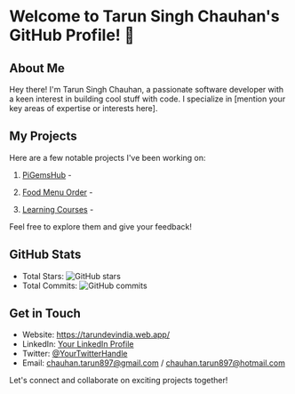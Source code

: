 # Welcome to Tarun Singh Chauhan's GitHub Profile! 👋


## About Me

Hey there! I'm Tarun Singh Chauhan, a passionate software developer with a keen interest in building cool stuff with code. I specialize in [mention your key areas of expertise or interests here].

## My Projects

Here are a few notable projects I've been working on:

1. [PiGemsHub](https://github.com/tarunchauhan97/pigemshub-open) - 

2. [Food Menu Order](https://github.com/tarunchauhan97/food-menu-order-delivery-app) - 

3. [Learning Courses](https://github.com/tarunchauhan97/learning-courses-getx-app) -

Feel free to explore them and give your feedback!

## GitHub Stats

- Total Stars: ![GitHub stars](https://img.shields.io/github/stars/tarunchauhan97?style=social)
- Total Commits: ![GitHub commits](https://img.shields.io/github/commit-activity/m/tarunchauhan97)

## Get in Touch
- Website: https://tarundevindia.web.app/
- LinkedIn: [Your LinkedIn Profile](linkedin.com/in/tarun-singh-chauhan-61021a1b1)
- Twitter: [@YourTwitterHandle](https://twitter.com/chauhan_tarun97)
- Email: chauhan.tarun897@gmail.com / chauhan.tarun897@hotmail.com 

Let's connect and collaborate on exciting projects together!
